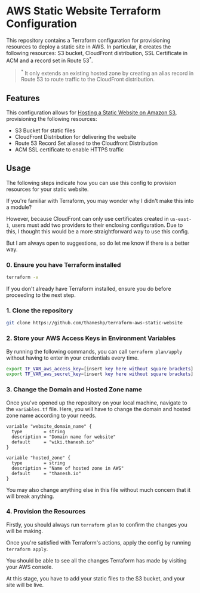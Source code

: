 # AWS Static Website Terraform Configuration

This repository contains a Terraform configuration for provisioning resources to deploy a static site in AWS. In particular, it creates the following resources: S3 bucket, CloudFront distribution, SSL Certificate in ACM and a record set in Route 53<sup>\*</sup>.

> <sup>\*</sup> It only extends an existing hosted zone by creating an alias record in Route 53 to route traffic to the CloudFront distribution.

## Features

This configuration allows for [Hosting a Static Website on Amazon S3](https://docs.aws.amazon.com/AmazonS3/latest/dev/WebsiteHosting.html), provisioning the following resources:
- S3 Bucket for static files
- CloudFront Distribution for delivering the website
- Route 53 Record Set aliased to the Cloudfront Distribution
- ACM SSL certificate to enable HTTPS traffic

## Usage

The following steps indicate how you can use this config to provision resources for your static website.

If you're familiar with Terraform, you may wonder why I didn't make this into a module?

However, because CloudFront can only use certificates created in `us-east-1`, users must add two providers to their enclosing configuration. Due to this, I thought this would be a more straightforward way to use this config.

But I am always open to suggestions, so do let me know if there is a better way.

### 0. Ensure you have Terraform installed

```bash
terraform -v
```

If you don't already have Terraform installed, ensure you do before proceeding to the next step.

### 1. Clone the repository

```bash
git clone https://github.com/thaneshp/terraform-aws-static-website
```

### 2. Store your AWS Access Keys in Environment Variables

By running the following commands, you can call `terraform plan/apply` without having to enter in your credentials every time.

```bash
export TF_VAR_aws_access_key=[insert key here without square brackets]
export TF_VAR_aws_secret_key=[insert key here without square brackets]
```

### 3. Change the Domain and Hosted Zone name

Once you've opened up the repository on your local machine, navigate to the `variables.tf` file. Here, you will have to change the domain and hosted zone name according to your needs.

```HCL
variable "website_domain_name" {
  type        = string
  description = "Domain name for website"
  default     = "wiki.thanesh.io"
}

variable "hosted_zone" {
  type        = string
  description = "Name of hosted zone in AWS"
  default     = "thanesh.io"
}
```

You may also change anything else in this file without much concern that it will break anything.

### 4. Provision the Resources

Firstly, you should always run `terraform plan` to confirm the changes you will be making.

Once you're satisfied with Terraform's actions, apply the config by running `terraform apply`.

You should be able to see all the changes Terraform has made by visiting your AWS console.

At this stage, you have to add your static files to the S3 bucket, and your site will be live.
